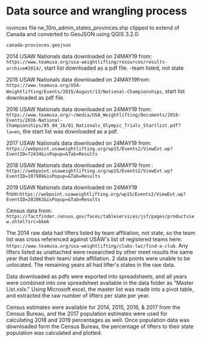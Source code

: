 # Data source and wrangling process

rovinces file ne_10m_admin_states_provinces.shp clipped to extend of Canada and converted to GeoJSON using QGIS 3.2.0:

`canada-provinces.geojson`

2014 USAW Nationals data downloaded on 24MAY19 from: `https://www.teamusa.org/usa-weightlifting/resources/results-archive#2014/`, start list downloaded as a pdf file.
-team listed, not state

2015 USAW Nationals data downloaded on 24MAY19from: `https://www.teamusa.org/USA-Weightlifting/Events/2015/August/13/National-Championships`, start list downloaded as pdf file.

2016 USAW Nationals data downloaded on 24MAY19 from: `https://www.teamusa.org/~/media/USA_Weightlifting/Documents/2016-Events/2016-National-Championships/05_04_16/01_Nationals_Olympic_Trials_Startlist.pdf?la=en`, the start list was downloaded as a pdf.
        
2017 USAW Nationals data downloaded on 24MAY19 from: `https://webpoint.usaweightlifting.org/wp15/Events2/ViewEvt.wp?EventID=72434&isPopup=&Tab=Results`

2018 USAW Nationals data downloaded on 24MAY19 from : `https://webpoint.usaweightlifting.org/wp15/Events2/ViewEvt.wp?EventID=107989&isPopup=&Tab=Results`

2019 USAW Nationals data downloaded on 24MAY19 from:`https://webpoint.usaweightlifting.org/wp15/Events2/ViewEvt.wp?EventID=202863&isPopup=&Tab=Results`

Census data from: `https://factfinder.census.gov/faces/tableservices/jsf/pages/productview.xhtml?src=bkmk`

The 2014 raw data had lifters listed by team affiliation, not state, so the team list was cross referenced against USAW's list of registered teams here: `https://www.teamusa.org/usa-weightlifting/clubs-lwc/find-a-club`.  Any lifters listed as unattached were researched by other meet results the same year that listed their team/ state affiliation.  2 data points were unable to be unlocated.  The remaining years all had lifter's states in the raw data. 

Data downloaded as pdfs were exported into spreadsheets, and all years were combined into one spreadsheet available in the data folder as "Master List.xslx."  Using Microsoft excel, the master list was made into a pivot table, and extracted the raw number of lifters per state per year. 

Census estimates were available for 2014, 2015, 2016, & 2017 from the Census Bureau, and the 2017 population estimates were used for calculating 2018 and 2019 percentages as well.  Once population data was downloaded form the Census Bureau, the percentage of lifters to their state population was calculated and plotted.
